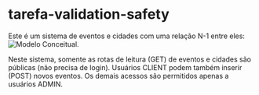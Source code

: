 # tarefa-validation-safety

Este é um sistema de eventos e cidades com uma relação N-1 entre eles:
![Modelo Conceitual](https://github.com/lucascaetan/assest/blob/main/bds04.png).

Neste sistema, somente as rotas de leitura (GET) de eventos e cidades são públicas (não precisa de login). Usuários CLIENT podem também inserir (POST) novos eventos. Os demais acessos são permitidos apenas a usuários ADMIN.


